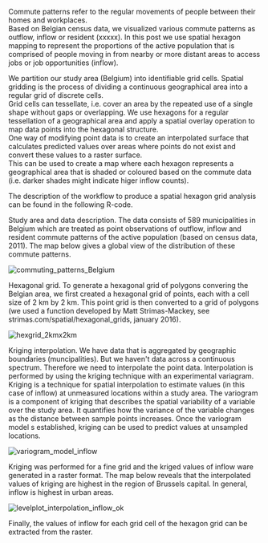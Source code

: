 Commute patterns refer to the regular movements of people between their homes and workplaces.  
Based on Belgian census data, we visualized various commute patterns as outflow, inflow or resident
(xxxxx). In this post we use spatial hexagon mapping to represent the proportions of the active 
population that is comprised of people moving in from nearby or more distant areas to access 
jobs or job opportunities (inflow).  

We partition our study area (Belgium) into identifiable grid cells.  Spatial gridding is the 
process of dividing a continuous geographical area into a regular grid of discrete cells.  
Grid cells can tessellate, i.e. cover an area by the repeated use of a single shape without 
gaps or overlapping.  We use hexagons for a regular tessellation of a geographical area and 
apply a spatial overlay operation to map data points into the hexagonal structure.  
One way of modifying point data is to create an interpolated surface that calculates predicted 
values over areas where points do not exist and convert these values to a raster surface.  
This can be used to create a map where each hexagon represents a geographical area 
that is shaded or coloured based on the commute data (i.e. darker shades might indicate 
higer inflow counts). 

The description of the workflow to produce a spatial hexagon grid analysis can be found 
in the following R-code.

Study area and data description.
The data consists of 589 municipalities in Belgium which are treated as point observations of
outflow, inflow and resident commute patterns of the active population (based on census data,
2011).  The map below gives a global view of the distribution of these commute patterns.

![commuting_patterns_Belgium](https://github.com/emmolb/spatial_hexagon_mapping_inflow_Belgium/assets/34507394/5eadad6e-16a4-45d1-9d8b-b8db59916b70)

Hexagonal grid.
To generate a hexagonal grid of polygons convering the Belgian area, we first created a
hexagonal grid of points, each with a cell size of 2 km by 2 km.
This point grid is then converted to a grid of polygons (we used a function developed
by Matt Strimas-Mackey, see strimas.com/spatial/hexagonal_grids, january 2016).

![hexgrid_2kmx2km](https://github.com/emmolb/spatial_hexagon_mapping_inflow_Belgium/assets/34507394/fc648999-554d-4e83-9a30-8663704d5361)


Kriging interpolation.
We have data that is aggregated by geographic boundaries (muncipalities).  But we haven't data
across a continuous spectrum.  Therefore we need to interpolate the point data.  Interpolation
is performed by using the kriging technique with an experimental variagram.  Kriging is a
technique for spatial interpolation to estimate values (in this case of inflow) at unmeasured
locations within a study area.  The variogram is a component of kriging that describes 
the spatial variability of a variable over the study area.  It quantifies how the variance of
the variable changes as the distance between sample points increases.  Once the variogram
model s established, kriging can be used to predict values at unsampled locations.

![variogram_model_inflow](https://github.com/emmolb/spatial_hexagon_mapping_inflow_Belgium/assets/34507394/8ca3f6fd-d783-46a7-aafb-f29611bb500c)

Kriging was performed for a fine grid and the kriged values of inflow ware generated in
a raster format.  The map below reveals that the interpolated values of kriging are highest 
in the region of Brussels capital.  In general, inflow is highest in urban areas.

![levelplot_interpolation_inflow_ok](https://github.com/emmolb/spatial_hexagon_mapping_inflow_Belgium/assets/34507394/c4a8769f-d4a6-4c19-aa2d-d4f32f68e175)

Finally, the values of inflow for each grid cell of the hexagon grid can be extracted
from the raster.  





